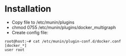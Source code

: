 # Installation
- Copy file to /etc/munin/plugins
- chmod 0755 /etc/munin/plugins/docker_multigraph
- Create config file:

```
root@host:~# cat /etc/munin/plugin-conf.d/docker.conf
[docker_*]
user root
```